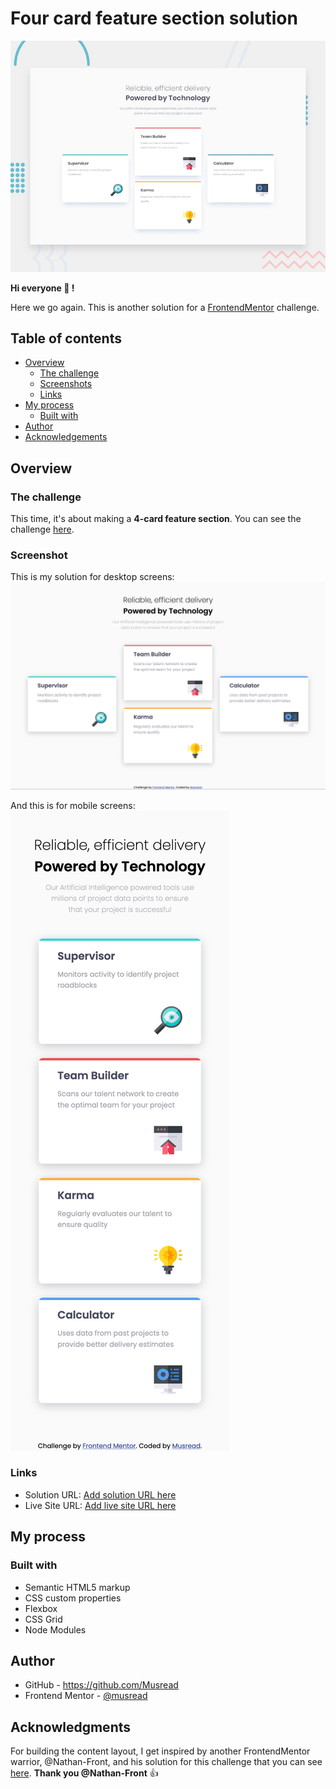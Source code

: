 # Four card feature section solution

![](./design/desktop-preview.jpg)

**Hi everyone 👋 !**

Here we go again. This is another solution for a [FrontendMentor](https://www.frontendmentor.io) challenge.

## Table of contents

- [Overview](#overview)
  - [The challenge](#the-challenge)
  - [Screenshots](#screenshots)
  - [Links](#links)
- [My process](#my-process)
  - [Built with](#built-with)
- [Author](#author)
- [Acknowledgements](#acknowledgments)

## Overview

### The challenge

This time, it's about making a **4-card feature section**. You can see the challenge [here](https://www.frontendmentor.io/challenges/four-card-feature-section-weK1eFYK/hub).

### Screenshot

This is my solution for desktop screens:
![](screenshots/desktop.png)

And this is for mobile screens:
![](screenshots/mobile.png)

### Links

- Solution URL: [Add solution URL here](https://your-solution-url.com)
- Live Site URL: [Add live site URL here](https://your-live-site-url.com)

## My process

### Built with

- Semantic HTML5 markup
- CSS custom properties
- Flexbox
- CSS Grid
- Node Modules

## Author

- GitHub - https://github.com/Musread
- Frontend Mentor - [@musread](https://www.frontendmentor.io/profile/musread)

## Acknowledgments

For building the content layout, I get inspired by another FrontendMentor warrior, @Nathan-Front, and his solution for this challenge that you can see [here](https://github.com/Nathan-Front/four-card-feature-section-master). **Thank you @Nathan-Front** 👍
